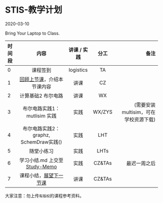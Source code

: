 # STIS-教学计划

2020-03-10

Bring Your Laptop to Class. 

| 时间段    |  内容     |  讲课 / 实践     |   分工  |   备注       |
| :---     | :----:    |   :----:    |    :----:    |       ---: |
|   0      |  课程签到     |  logistics   |     TA     |        |
|   1      |  [回顾上节课](../WW3/WW3-stis-plan.md)，介绍本节课内容 |    讲课     |   CZ   |      |
|   2      |  计算基础2 布尔电路 |  讲课    |    WX    | 
|   3      |  布尔电路实践1：mutlisim 实践   |  实践    |    WX/ZYS    |  (需要安装multisim，可在学校资源下载)      |
|   4      |  布尔电路实践2：graphz, SchemDraw实践()|  实践    |    LHT    |        |
|   5      |  随堂小练习 | 实践       |  LHTs|  |
|   6      |  学习小结.md 上交至[Study-Memo](../../Study-Memo)   |  实践    |     CZ&TAs     |   最迟一周之后    |
|   7      |  课程小结，[展望下一节课](../WW5/WW5-stis-plan.md)   |   讲课    |     CZ&TAs     |       |



大家注意：勿上传``有版权``的课程参考资料。



